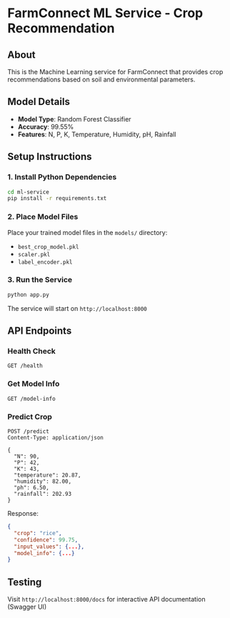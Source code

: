 # FarmConnect ML Service - Crop Recommendation

## About
This is the Machine Learning service for FarmConnect that provides crop recommendations based on soil and environmental parameters.

## Model Details
- **Model Type**: Random Forest Classifier
- **Accuracy**: 99.55%
- **Features**: N, P, K, Temperature, Humidity, pH, Rainfall

## Setup Instructions

### 1. Install Python Dependencies
```bash
cd ml-service
pip install -r requirements.txt
```

### 2. Place Model Files
Place your trained model files in the `models/` directory:
- `best_crop_model.pkl`
- `scaler.pkl`
- `label_encoder.pkl`

### 3. Run the Service
```bash
python app.py
```

The service will start on `http://localhost:8000`

## API Endpoints

### Health Check
```
GET /health
```

### Get Model Info
```
GET /model-info
```

### Predict Crop
```
POST /predict
Content-Type: application/json

{
  "N": 90,
  "P": 42,
  "K": 43,
  "temperature": 20.87,
  "humidity": 82.00,
  "ph": 6.50,
  "rainfall": 202.93
}
```

Response:
```json
{
  "crop": "rice",
  "confidence": 99.75,
  "input_values": {...},
  "model_info": {...}
}
```

## Testing
Visit `http://localhost:8000/docs` for interactive API documentation (Swagger UI)

